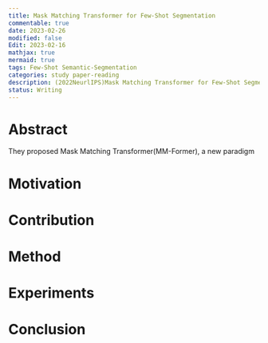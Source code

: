 ```yaml
---
title: Mask Matching Transformer for Few-Shot Segmentation
commentable: true
date: 2023-02-26
modified: false
Edit: 2023-02-16
mathjax: true
mermaid: true
tags: Few-Shot Semantic-Segmentation
categories: study paper-reading 
description: (2022NeurlIPS)Mask Matching Transformer for Few-Shot Segmentation
status: Writing
---
```


# Abstract


They proposed Mask Matching Transformer(MM-Former), a new paradigm



# Motivation


# Contribution

# Method

# Experiments

# Conclusion